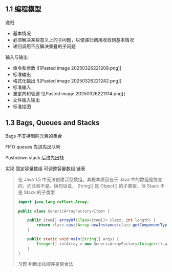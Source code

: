 ## 1.1 编程模型

递归
- 基本情况
- 必须解决某些意义上的子问题，以便递归调用收敛到基本情况
- 递归调用不应解决重叠的子问题

输入与输出
- 命令和参数
  ![[Pasted image 20250326221209.png]]
- 标准输出
- 格式化输出
  ![[Pasted image 20250326221242.png]]
- 标准输入
- 重定向和管道
  ![[Pasted image 20250326221314.png]]
- 文件输入输出
- 标准绘图
  
## 1.3 Bags, Queues and Stacks

Bags
不支持删除元素的集合

FIFO queues
先进先出队列

Pushdown stack
后进先出栈

实现
固定容量数组
可调整容量数组
链表

> 在 Java 1.5 中无法创建泛型数组。其根本原因在于 Java 中的数组是协变的，而泛型不是。换句话说， String[] 是 Object[] 的子类型，但 Stack<String> 不是 Stack<Object> 的子类型

``` java
import java.lang.reflect.Array;

public class GenericArrayFactory<Item> {

    public Item[] arrayOf(Class<Item[]> clazz, int length) {
        return clazz.cast(Array.newInstance(clazz.getComponentType(), length));
    }

    public static void main(String[] args) {
        Integer[] intArray = new GenericArrayFactory<Integer>().arrayOf(Integer[].class, 42);
    }
}
```

习题
判断出栈顺序是否合法
